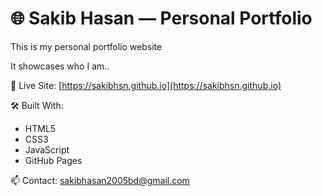 # 🌐 Sakib Hasan — Personal Portfolio

This is my personal portfolio website

It showcases who I am..

🔗 Live Site: [https://sakibhsn.github.io](https://sakibhsn.github.io)

🛠️ Built With:
- HTML5
- CSS3
- JavaScript
- GitHub Pages

📫 Contact: sakibhasan2005bd@gmail.com

